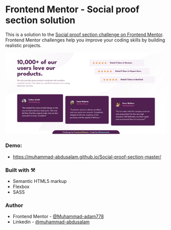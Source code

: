 # Frontend Mentor - Social proof section solution

This is a solution to the [Social proof section challenge on Frontend Mentor](https://www.frontendmentor.io/challenges/social-proof-section-6e0qTv_bA). Frontend Mentor challenges help you improve your coding skills by building realistic projects.

![Desktop](./screenshots/desktop.png)

### Demo:

- https://muhammad-abdusalam.github.io/Social-proof-section-master/

### Built with ⚒️

- Semantic HTML5 markup
- Flexbox
- SASS

### Author

- Frontend Mentor - [@Muhammad-adam778](https://www.frontendmentor.io/profile/Muhammad-adam778)
- Linkedin - [@muhammad-abdusalam](https://www.linkedin.com/in/muhammad-abdusalam)
